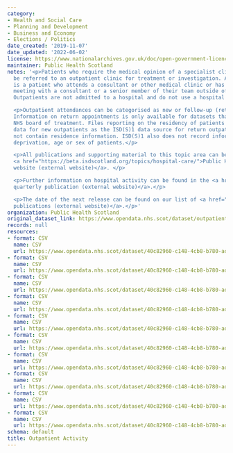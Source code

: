 ```yaml
---
category:
- Health and Social Care
- Planning and Development
- Business and Economy
- Elections / Politics
date_created: '2019-11-07'
date_updated: '2022-06-02'
license: https://www.nationalarchives.gov.uk/doc/open-government-licence/version/3/
maintainer: Public Health Scotland
notes: '<p>Patients who require the medical opinion of a specialist clinician may
  be referred to an outpatient clinic for treatment or investigation. An outpatient
  is a patient who attends a consultant or other medical clinic or has an arranged
  meeting with a consultant or a senior member of their team outside of a clinic session.
  Outpatients are not admitted to a hospital and do not use a hospital bed.</p>

  <p>Outpatient attendances can be categorised as new or follow-up (return) attendances.
  Information on return appointments is only available for datasets that report on
  NHS board of treatment. Files reporting on the residency of patients only contain
  data for new outpatients as the ISD(S)1 data source for return outpatients does
  not contain residence information. ISD(S)1 also does not record information on the
  deprivation, age or sex of patients.</p>

  <p>All publications and supporting material to this topic area can be found on the
  <a href="https://beta.isdscotland.org/topics/hospital-care/">Public Health Scotland
  website (external website)</a>. </p>

  <p>Further information on hospital activity can be found in the <a href="https://publichealthscotland.scot/publications/acute-hospital-activity-and-nhs-beds-information-quarterly/acute-hospital-activity-and-nhs-beds-information-quarterly-quarter-ending-31-december-2021/data-summary/">recent
  quarterly publication (external website)</a>.</p>

  <p>The date of the next release can be found on our list of <a href="https://www.publichealthscotland.scot/publications/forthcoming-publications/">forthcoming
  publications (external website)</a>.</p>'
organization: Public Health Scotland
original_dataset_link: https://www.opendata.nhs.scot/dataset/outpatient-activity
records: null
resources:
- format: CSV
  name: CSV
  url: https://www.opendata.nhs.scot/dataset/40c82960-c148-4cb8-b780-addddff6e07c/resource/421fe3d3-25f8-4ec5-be48-2da3a4823c23/download/outpatients_by_nhs_board_of_residence.csv
- format: CSV
  name: CSV
  url: https://www.opendata.nhs.scot/dataset/40c82960-c148-4cb8-b780-addddff6e07c/resource/3e767ae5-d6a1-434e-bbed-abd5ab6c23a9/download/outpatients_by_nhs_board_of_residence_age_and_sex.csv
- format: CSV
  name: CSV
  url: https://www.opendata.nhs.scot/dataset/40c82960-c148-4cb8-b780-addddff6e07c/resource/dd94be3e-d9a1-4367-bfe2-618b5b56d9e4/download/outpatients_by_nhs_board_of_residence_and_simd.csv
- format: CSV
  name: CSV
  url: https://www.opendata.nhs.scot/dataset/40c82960-c148-4cb8-b780-addddff6e07c/resource/c8766697-eef0-452f-8041-4a7cc5fa8039/download/outpatients_by_nhs_board_of_residence_and_specialty.csv
- format: CSV
  name: CSV
  url: https://www.opendata.nhs.scot/dataset/40c82960-c148-4cb8-b780-addddff6e07c/resource/480d4317-20ed-44f0-9ca5-f7a866b2ee2d/download/outpatients_by_nhs_board_of_treatment.csv
- format: CSV
  name: CSV
  url: https://www.opendata.nhs.scot/dataset/40c82960-c148-4cb8-b780-addddff6e07c/resource/806245b0-46c7-4a4c-a97a-1b7b9c2fab3e/download/outpatients_by_nhs_board_of_treatment_age_and_sex.csv
- format: CSV
  name: CSV
  url: https://www.opendata.nhs.scot/dataset/40c82960-c148-4cb8-b780-addddff6e07c/resource/e4d9f98a-20b4-401b-bb92-6026c127129e/download/outpatients_by_nhs_board_of_treatment_and_simd.csv
- format: CSV
  name: CSV
  url: https://www.opendata.nhs.scot/dataset/40c82960-c148-4cb8-b780-addddff6e07c/resource/ff1207f8-1f44-4554-94c8-a47625fc3a0d/download/outpatients_by_nhs_board_of_treatment_and_specialty.csv
- format: CSV
  name: CSV
  url: https://www.opendata.nhs.scot/dataset/40c82960-c148-4cb8-b780-addddff6e07c/resource/a0c4f931-f99d-441a-8c50-7c1041b57781/download/outpatients_cross_boundary_flow.csv
- format: CSV
  name: CSV
  url: https://www.opendata.nhs.scot/dataset/40c82960-c148-4cb8-b780-addddff6e07c/resource/84fae0e8-f9f0-4fee-8438-e89ed828dc4b/download/notes.csv
schema: default
title: Outpatient Activity
---
```

